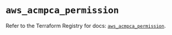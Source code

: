 # `aws_acmpca_permission`

Refer to the Terraform Registry for docs: [`aws_acmpca_permission`](https://registry.terraform.io/providers/hashicorp/aws/5.93.0/docs/resources/acmpca_permission).
